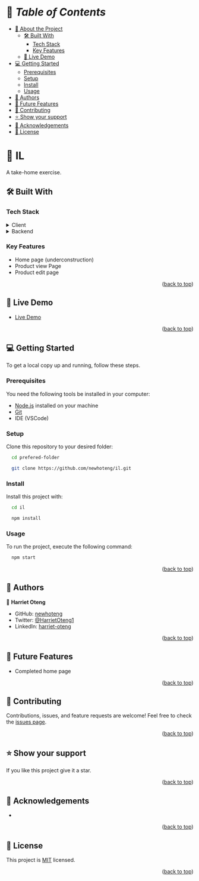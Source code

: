 <a name="readme-top"></a>

# 📗 *Table of Contents*

- [📖 About the Project](#about-project)
  - [🛠️ Built With](#built-with)
    - [Tech Stack](#tech-stack)
    - [Key Features](#key-features)
  - [🚀 Live Demo](#live-demo)
- [💻 Getting Started](#getting-started)
  - [Prerequisites](#prerequisites)
  - [Setup](#setup)
  - [Install](#install)
  - [Usage](#usage)
- [👥 Authors](#authors)
- [🔭 Future Features](#future-features)
- [🤝 Contributing](#contributing)
- [⭐ Show your support](#support)
- [🙏 Acknowledgements](#acknowledgements)
- [📝 License](#license)

#  :open_book: IL <a name="about-project"></a>
A take-home exercise.


## :hammer_and_wrench: Built With <a name="built-with"></a>
### Tech Stack
<details><summary>Client</summary>
<ul>
  <li><a href="https://html.com/">HTML</a></li>
  <li><a href="https://developer.mozilla.org/en-US/docs/Web/CSS">CSS</a></li>
  <li><a href="https://tailwindcss.com/">Tailwind</a></li>
</ul>
</details>
<details><summary>Backend</summary>
<ul>
  <li><a>API</a></li>
</ul>
</details>

### Key Features
  - Home page (underconstruction)
  - Product view Page
  - Product edit page

<p align="right">(<a href="#readme-top">back to top</a>)</p>

## :rocket: Live Demo
- [Live Demo](https://innoloft-tmn0.onrender.com/)

<p align="right">(<a href="#readme-top">back to top</a>)</p>

## :computer: Getting Started <a name="getting-started"></a>
To get a local copy up and running, follow these steps.<br>

### Prerequisites

You need the following tools be installed in your computer:

- [Node.js](https://nodejs.org/en) installed on your machine
- [Git](https://www.linode.com/docs/guides/how-to-install-git-on-linux-mac-and-windows/)
- IDE (VSCode)

### Setup

Clone this repository to your desired folder:<br>
```sh
  cd prefered-folder

  git clone https://github.com/newhoteng/il.git
```

### Install

Install this project with:<br>
```sh
  cd il

  npm install
```

### Usage

To run the project, execute the following command:

```sh
  npm start
```

<p align="right">(<a href="#readme-top">back to top</a>)</p>

## :busts_in_silhouette: Authors <a name="authors"></a>
:bust_in_silhouette: **Harriet Oteng**
- GitHub: [newhoteng](https://github.com/newhoteng)
- Twitter: [@HarrietOteng1](https://twitter.com/HarrietOteng1)
- LinkedIn: [harriet-oteng](https://www.linkedin.com/in/harriet-oteng-75554666/)

<p align="right">(<a href="#readme-top">back to top</a>)</p>

## :telescope: Future Features <a name="future-features"></a>
  - Completed home page


<p align="right">(<a href="#readme-top">back to top</a>)</p>

## :handshake: Contributing <a name="contributing"></a>
Contributions, issues, and feature requests are welcome!
Feel free to check the [issues page](../../issues/).

<p align="right">(<a href="#readme-top">back to top</a>)</p>

## :star: Show your support <a name="support"></a>
If you like this project give it a star.

<p align="right">(<a href="#readme-top">back to top</a>)</p>

## :pray: Acknowledgements <a name="acknowledgements"></a>
- 

<p align="right">(<a href="#readme-top">back to top</a>)</p>
  
## :memo: License <a name="license"></a>
This project is [MIT](./LICENSE) licensed.

<p align="right">(<a href="#readme-top">back to top</a>)</p>